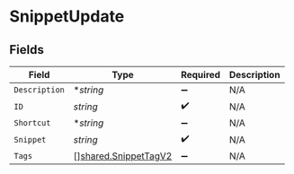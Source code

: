# SnippetUpdate


## Fields

| Field                                                        | Type                                                         | Required                                                     | Description                                                  |
| ------------------------------------------------------------ | ------------------------------------------------------------ | ------------------------------------------------------------ | ------------------------------------------------------------ |
| `Description`                                                | **string*                                                    | :heavy_minus_sign:                                           | N/A                                                          |
| `ID`                                                         | *string*                                                     | :heavy_check_mark:                                           | N/A                                                          |
| `Shortcut`                                                   | **string*                                                    | :heavy_minus_sign:                                           | N/A                                                          |
| `Snippet`                                                    | *string*                                                     | :heavy_check_mark:                                           | N/A                                                          |
| `Tags`                                                       | [][shared.SnippetTagV2](../../models/shared/snippettagv2.md) | :heavy_minus_sign:                                           | N/A                                                          |